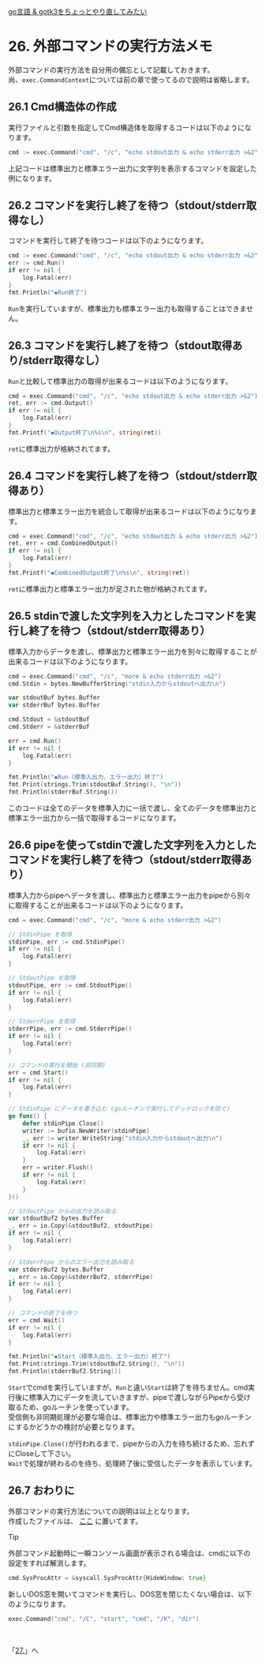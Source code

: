 [go言語 & gotk3をちょっとやり直してみたい](../../README.md#go%E8%A8%80%E8%AA%9Egotk3%E3%82%92%E3%81%A1%E3%82%87%E3%81%A3%E3%81%A8%E3%82%84%E3%82%8A%E7%9B%B4%E3%81%97%E3%81%A6%E3%81%BF%E3%81%9F%E3%81%84)  

# 26. 外部コマンドの実行方法メモ  

外部コマンドの実行方法を自分用の備忘として記載しておきます。  
尚、`exec.CommandContext`については前の章で使ってるので説明は省略します。  

## 26.1 Cmd構造体の作成  

実行ファイルと引数を指定してCmd構造体を取得するコードは以下のようになります。  

```go
cmd := exec.Command("cmd", "/c", "echo stdout出力 & echo stderr出力 >&2")
```

上記コードは標準出力と標準エラー出力に文字列を表示するコマンドを設定した例になります。  

## 26.2 コマンドを実行し終了を待つ（stdout/stderr取得なし）  

コマンドを実行して終了を待つコードは以下のようになります。  

```go
cmd := exec.Command("cmd", "/c", "echo stdout出力 & echo stderr出力 >&2")
err := cmd.Run()
if err != nil {
	log.Fatal(err)
}
fmt.Println("◆Run終了")
```

`Run`を実行していますが、標準出力も標準エラー出力も取得することはできません。  

## 26.3 コマンドを実行し終了を待つ（stdout取得あり/stderr取得なし）  

`Run`と比較して標準出力の取得が出来るコードは以下のようになります。  

```go
cmd = exec.Command("cmd", "/c", "echo stdout出力 & echo stderr出力 >&2")
ret, err := cmd.Output()
if err != nil {
	log.Fatal(err)
}
fmt.Printf("◆Output終了\n%s\n", string(ret))
```

`ret`に標準出力が格納されてます。  

## 26.4 コマンドを実行し終了を待つ（stdout/stderr取得あり）  

標準出力と標準エラー出力を統合して取得が出来るコードは以下のようになります。  

```go
cmd = exec.Command("cmd", "/c", "echo stdout出力 & echo stderr出力 >&2")
ret, err = cmd.CombinedOutput()
if err != nil {
	log.Fatal(err)
}
fmt.Printf("◆CombinedOutput終了\n%s\n", string(ret))
```

`ret`に標準出力と標準エラー出力が足された物が格納されてます。  

## 26.5 stdinで渡した文字列を入力としたコマンドを実行し終了を待つ（stdout/stderr取得あり）

標準入力からデータを渡し、標準出力と標準エラー出力を別々に取得することが出来るコードは以下のようになります。  

```go
cmd = exec.Command("cmd", "/c", "more & echo stderr出力 >&2")
cmd.Stdin = bytes.NewBufferString("stdin入力からstdoutへ出力\n")

var stdoutBuf bytes.Buffer
var stderrBuf bytes.Buffer

cmd.Stdout = &stdoutBuf
cmd.Stderr = &stderrBuf

err = cmd.Run()
if err != nil {
	log.Fatal(err)
}

fmt.Println("◆Run（標準入出力、エラー出力）終了")
fmt.Print(strings.Trim(stdoutBuf.String(), "\n"))
fmt.Println(stderrBuf.String())
```

このコードは全てのデータを標準入力に一括で渡し、全てのデータを標準出力と標準エラー出力から一括で取得するコードになります。  

## 26.6 pipeを使ってstdinで渡した文字列を入力としたコマンドを実行し終了を待つ（stdout/stderr取得あり）  

標準入力からpipeへデータを渡し、標準出力と標準エラー出力をpipeから別々に取得することが出来るコードは以下のようになります。

```go
cmd = exec.Command("cmd", "/c", "more & echo stderr出力 >&2")

// StdinPipe を取得
stdinPipe, err := cmd.StdinPipe()
if err != nil {
	log.Fatal(err)
}

// StdoutPipe を取得
stdoutPipe, err := cmd.StdoutPipe()
if err != nil {
	log.Fatal(err)
}

// StderrPipe を取得
stderrPipe, err := cmd.StderrPipe()
if err != nil {
	log.Fatal(err)
}

// コマンドの実行を開始 (非同期)
err = cmd.Start()
if err != nil {
	log.Fatal(err)
}

// StdinPipe にデータを書き込む (goルーチンで実行してデッドロックを防ぐ)
go func() {
	defer stdinPipe.Close()
	writer := bufio.NewWriter(stdinPipe)
	_, err := writer.WriteString("stdin入力からstdoutへ出力\n")
	if err != nil {
		log.Fatal(err)
	}
	err = writer.Flush()
	if err != nil {
		log.Fatal(err)
	}
}()

// StdoutPipe からの出力を読み取る
var stdoutBuf2 bytes.Buffer
_, err = io.Copy(&stdoutBuf2, stdoutPipe)
if err != nil {
	log.Fatal(err)
}

// StderrPipe からのエラー出力を読み取る
var stderrBuf2 bytes.Buffer
_, err = io.Copy(&stderrBuf2, stderrPipe)
if err != nil {
	log.Fatal(err)
}

// コマンドの終了を待つ
err = cmd.Wait()
if err != nil {
	log.Fatal(err)
}

fmt.Println("◆Start（標準入出力、エラー出力）終了")
fmt.Print(strings.Trim(stdoutBuf2.String(), "\n"))
fmt.Println(stderrBuf2.String())
```

`Start`でcmdを実行していますが、`Run`と違い`Start`は終了を待ちません。cmd実行後に標準入力にデータを流していきますが、pipeで渡しながらPipeから受け取るため、goルーチンを使っています。  
受信側も非同期処理が必要な場合は、標準出力や標準エラー出力もgoルーチンにするかどうかの検討が必要となります。  

`stdinPipe.Close()`が行われるまで、pipeからの入力を待ち続けるため、忘れずにCloseして下さい。  
`Wait`で処理が終わるのを待ち、処理終了後に受信したデータを表示しています。  

## 26.7 おわりに  

外部コマンドの実行方法についての説明は以上となります。  
作成したファイルは、
[ここ](26_exec_cmd.go)
に置いてます。  

> [!TIP]  
> 外部コマンド起動時に一瞬コンソール画面が表示される場合は、cmdに以下の設定をすれば解消します。
> ```go
> cmd.SysProcAttr = &syscall.SysProcAttr{HideWindow: true}
> ```
> 
> 新しいDOS窓を開いてコマンドを実行し、DOS窓を閉じたくない場合は、以下のようになります。  
> ```go
> exec.Command("cmd", "/C", "start", "cmd", "/K", "dir")
> ```

</br>

「[27.](../27/README.md)」へ

